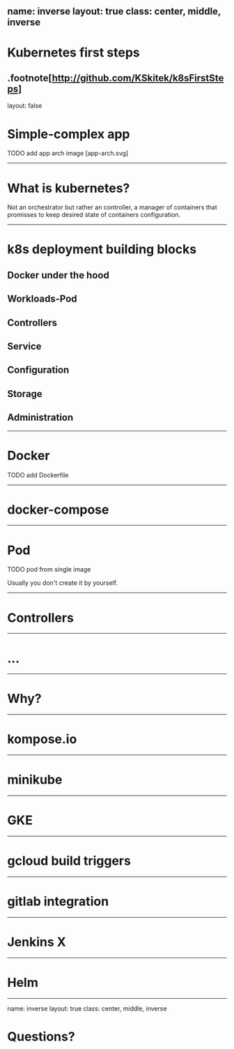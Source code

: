 name: inverse
layout: true
class: center, middle, inverse
---
# Kubernetes first steps

.footnote[http://github.com/KSkitek/k8sFirstSteps]
---
layout: false
# Simple-complex app

TODO add app arch image
[app-arch.svg]

---
# What is kubernetes?

Not an orchestrator but rather an controller, 
  a manager of containers that promisses to keep desired state of containers configuration.

---
# k8s deployment building blocks

## Docker under the hood
## Workloads-Pod
## Controllers
## Service
## Configuration
## Storage
## Administration

---
# Docker

TODO add Dockerfile

---
# docker-compose

---
# Pod

TODO pod from single image

Usually you don't create it by yourself. 

---
# Controllers

---
# ...

---
# Why?

---
# kompose.io

---
# minikube

---
# GKE

---
# gcloud build triggers

---
# gitlab integration

---
# Jenkins X

---
# Helm

---
name: inverse
layout: true
class: center, middle, inverse
# Questions?

    